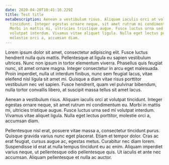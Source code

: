 ```yaml
---
date: 2020-04-20T10:41:16.229Z
title: Test title
metaDescription: Aenean a vestibulum risus. Aliquam iaculis orci at volutpat
  tincidunt. Integer egestas ornare neque, sit amet rutrum mi condimentum eu.
  Morbi in mattis mi, ultricies tristique augue. Fusce luctus urna sed mi
  volutpat interdum. Vivamus vitae aliquet ligula. Nulla eget lectus porttitor,
  molestie orci a, accumsan diam.
---
```

Lorem ipsum dolor sit amet, consectetur adipiscing elit. Fusce luctus hendrerit nulla quis mattis. Pellentesque at ligula eu sapien vestibulum ultrices. Nunc non ipsum in tortor elementum viverra. Phasellus quis feugiat nunc, sit amet ornare magna. Integer consectetur in arcu eget malesuada. Proin imperdiet, nulla ut interdum finibus, nunc sem feugiat lacus, vitae eleifend nisl ligula sit amet mi. Quisque a diam vitae risus porttitor vestibulum nec vel sapien. Fusce hendrerit, quam vel pulvinar bibendum, nulla tortor convallis libero, at suscipit massa tellus sit amet lacus.

Aenean a vestibulum risus. Aliquam iaculis orci at volutpat tincidunt. Integer egestas ornare neque, sit amet rutrum mi condimentum eu. Morbi in mattis mi, ultricies tristique augue. Fusce luctus urna sed mi volutpat interdum. Vivamus vitae aliquet ligula. Nulla eget lectus porttitor, molestie orci a, accumsan diam.

Pellentesque nisl erat, posuere vitae massa a, consectetur tincidunt purus. Quisque gravida varius nunc eget placerat. Etiam et tempor dolor. Cras ac erat feugiat, cursus augue ac, egestas metus. Curabitur nec diam lorem. Suspendisse id erat at nulla tempus tincidunt eu ac enim. Aliquam imperdiet varius neque, ut pellentesque odio pellentesque quis. Ut iaculis et ante nec accumsan. Aliquam pellentesque et nulla ac auctor.
